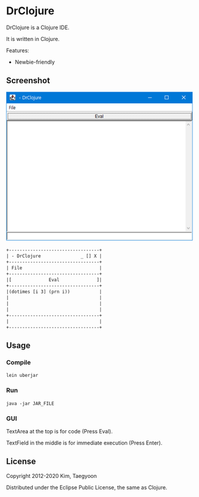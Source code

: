# DrClojure

DrClojure is a Clojure IDE.

It is written in Clojure.

Features: 

* Newbie-friendly

## Screenshot
![DrClojure Screenshot](https://raw.githubusercontent.com/kimtg/DrClojure/master/DrClojure.PNG)
```
+----------------------------------+
| - DrClojure               _ [] X |
+----------------------------------+
| File                             |
+----------------------------------+
|[              Eval              ]|
+----------------------------------+
|(dotimes [i 3] (prn i))           |
|                                  |
|                                  |
|                                  |
+----------------------------------+
|                                  |
+----------------------------------+

```

## Usage

### Compile
```
lein uberjar
```

### Run
```
java -jar JAR_FILE
```

### GUI

TextArea at the top is for code (Press Eval).

TextField in the middle is for immediate execution (Press Enter).

## License

Copyright 2012-2020 Kim, Taegyoon

Distributed under the Eclipse Public License, the same as Clojure.
